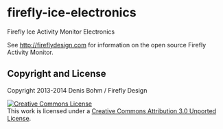 firefly-ice-electronics
=======================

Firefly Ice Activity Monitor Electronics

See http://fireflydesign.com for information on the open source Firefly Activity Monitor.

Copyright and License 
---------------------
Copyright 2013-2014 Denis Bohm / Firefly Design

<a rel="license" href="http://creativecommons.org/licenses/by/3.0/deed.en_US"><img alt="Creative Commons License" style="border-width:0" src="http://i.creativecommons.org/l/by/3.0/88x31.png" /></a><br />This work is licensed under a <a rel="license" href="http://creativecommons.org/licenses/by/3.0/deed.en_US">Creative Commons Attribution 3.0 Unported License</a>.
